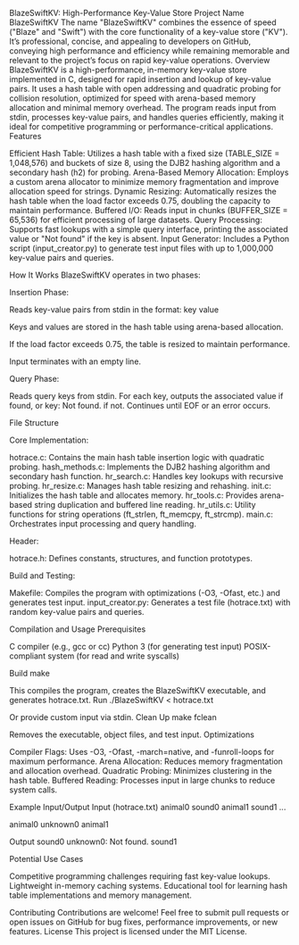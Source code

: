 BlazeSwiftKV: High-Performance Key-Value Store
Project Name
BlazeSwiftKV
The name "BlazeSwiftKV" combines the essence of speed ("Blaze" and "Swift") with the core functionality of a key-value store ("KV"). It’s professional, concise, and appealing to developers on GitHub, conveying high performance and efficiency while remaining memorable and relevant to the project’s focus on rapid key-value operations.
Overview
BlazeSwiftKV is a high-performance, in-memory key-value store implemented in C, designed for rapid insertion and lookup of key-value pairs. It uses a hash table with open addressing and quadratic probing for collision resolution, optimized for speed with arena-based memory allocation and minimal memory overhead. The program reads input from stdin, processes key-value pairs, and handles queries efficiently, making it ideal for competitive programming or performance-critical applications.
Features

Efficient Hash Table: Utilizes a hash table with a fixed size (TABLE_SIZE = 1,048,576) and buckets of size 8, using the DJB2 hashing algorithm and a secondary hash (h2) for probing.
Arena-Based Memory Allocation: Employs a custom arena allocator to minimize memory fragmentation and improve allocation speed for strings.
Dynamic Resizing: Automatically resizes the hash table when the load factor exceeds 0.75, doubling the capacity to maintain performance.
Buffered I/O: Reads input in chunks (BUFFER_SIZE = 65,536) for efficient processing of large datasets.
Query Processing: Supports fast lookups with a simple query interface, printing the associated value or "Not found" if the key is absent.
Input Generator: Includes a Python script (input_creator.py) to generate test input files with up to 1,000,000 key-value pairs and queries.

How It Works
BlazeSwiftKV operates in two phases:

Insertion Phase:

Reads key-value pairs from stdin in the format:
key
value


Keys and values are stored in the hash table using arena-based allocation.

If the load factor exceeds 0.75, the table is resized to maintain performance.

Input terminates with an empty line.



Query Phase:

Reads query keys from stdin.
For each key, outputs the associated value if found, or key: Not found. if not.
Continues until EOF or an error occurs.



File Structure

Core Implementation:

hotrace.c: Contains the main hash table insertion logic with quadratic probing.
hash_methods.c: Implements the DJB2 hashing algorithm and secondary hash function.
hr_search.c: Handles key lookups with recursive probing.
hr_resize.c: Manages hash table resizing and rehashing.
init.c: Initializes the hash table and allocates memory.
hr_tools.c: Provides arena-based string duplication and buffered line reading.
hr_utils.c: Utility functions for string operations (ft_strlen, ft_memcpy, ft_strcmp).
main.c: Orchestrates input processing and query handling.


Header:

hotrace.h: Defines constants, structures, and function prototypes.


Build and Testing:

Makefile: Compiles the program with optimizations (-O3, -Ofast, etc.) and generates test input.
input_creator.py: Generates a test file (hotrace.txt) with random key-value pairs and queries.



Compilation and Usage
Prerequisites

C compiler (e.g., gcc or cc)
Python 3 (for generating test input)
POSIX-compliant system (for read and write syscalls)

Build
make

This compiles the program, creates the BlazeSwiftKV executable, and generates hotrace.txt.
Run
./BlazeSwiftKV < hotrace.txt

Or provide custom input via stdin.
Clean Up
make fclean

Removes the executable, object files, and test input.
Optimizations

Compiler Flags: Uses -O3, -Ofast, -march=native, and -funroll-loops for maximum performance.
Arena Allocation: Reduces memory fragmentation and allocation overhead.
Quadratic Probing: Minimizes clustering in the hash table.
Buffered Reading: Processes input in large chunks to reduce system calls.

Example Input/Output
Input (hotrace.txt)
animal0
sound0
animal1
sound1
...

animal0
unknown0
animal1

Output
sound0
unknown0: Not found.
sound1

Potential Use Cases

Competitive programming challenges requiring fast key-value lookups.
Lightweight in-memory caching systems.
Educational tool for learning hash table implementations and memory management.

Contributing
Contributions are welcome! Feel free to submit pull requests or open issues on GitHub for bug fixes, performance improvements, or new features.
License
This project is licensed under the MIT License.
